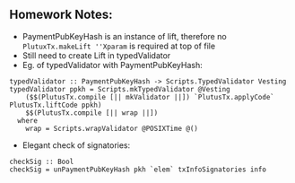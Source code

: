 ## Homework Notes:
- PaymentPubKeyHash is an instance of lift, therefore no `PlutuxTx.makeLift ''Xparam` is required at top of file
- Still need to create Lift in typedValidator
- Eg. of typedValidator with PaymentPubKeyHash:
```
typedValidator :: PaymentPubKeyHash -> Scripts.TypedValidator Vesting
typedValidator ppkh = Scripts.mkTypedValidator @Vesting
    ($$(PlutusTx.compile [|| mkValidator ||]) `PlutusTx.applyCode` PlutusTx.liftCode ppkh)
    $$(PlutusTx.compile [|| wrap ||])
  where 
    wrap = Scripts.wrapValidator @POSIXTime @()
```
- Elegant check of signatories:
```
checkSig :: Bool
checkSig = unPaymentPubKeyHash pkh `elem` txInfoSignatories info
```



